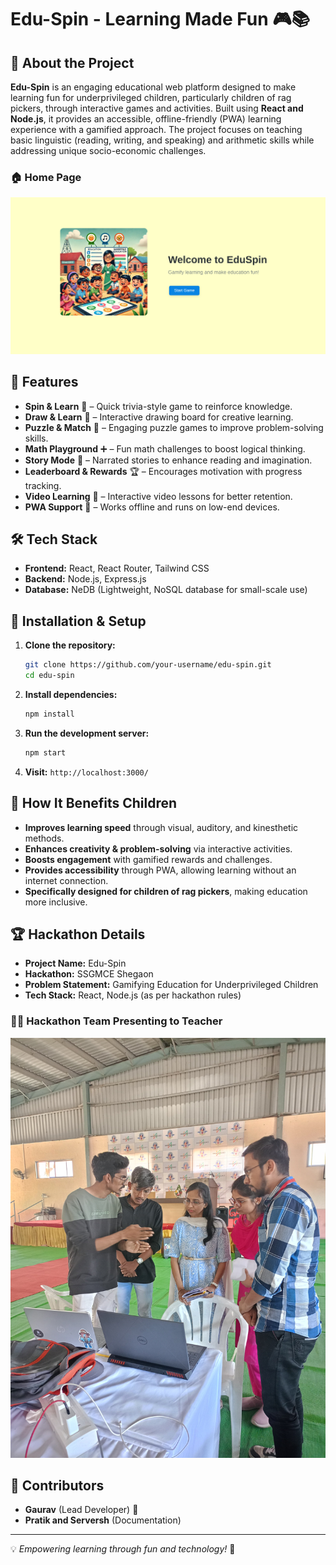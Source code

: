 # Edu-Spin - Learning Made Fun 🎮📚

## 📌 About the Project
**Edu-Spin** is an engaging educational web platform designed to make learning fun for underprivileged children, particularly children of rag pickers, through interactive games and activities. Built using **React and Node.js**, it provides an accessible, offline-friendly (PWA) learning experience with a gamified approach. The project focuses on teaching basic linguistic (reading, writing, and speaking) and arithmetic skills while addressing unique socio-economic challenges.

### 🏠 Home Page
![Edu-Spin Home Page](/Images/home.png)

## 🚀 Features
- **Spin & Learn** 🎡 – Quick trivia-style game to reinforce knowledge.
- **Draw & Learn** 🎨 – Interactive drawing board for creative learning.
- **Puzzle & Match** 🧩 – Engaging puzzle games to improve problem-solving skills.
- **Math Playground** ➕ – Fun math challenges to boost logical thinking.
- **Story Mode** 📖 – Narrated stories to enhance reading and imagination.
- **Leaderboard & Rewards** 🏆 – Encourages motivation with progress tracking.
- **Video Learning** 🎥 – Interactive video lessons for better retention.
- **PWA Support** 📲 – Works offline and runs on low-end devices.

## 🛠️ Tech Stack
- **Frontend:** React, React Router, Tailwind CSS
- **Backend:** Node.js, Express.js
- **Database:** NeDB (Lightweight, NoSQL database for small-scale use)

## 🔧 Installation & Setup
1. **Clone the repository:**
   ```sh
   git clone https://github.com/your-username/edu-spin.git
   cd edu-spin
   ```
2. **Install dependencies:**
   ```sh
   npm install
   ```
3. **Run the development server:**
   ```sh
   npm start
   ```
4. **Visit:** `http://localhost:3000/`

## 🎯 How It Benefits Children
- **Improves learning speed** through visual, auditory, and kinesthetic methods.
- **Enhances creativity & problem-solving** via interactive activities.
- **Boosts engagement** with gamified rewards and challenges.
- **Provides accessibility** through PWA, allowing learning without an internet connection.
- **Specifically designed for children of rag pickers**, making education more inclusive.

## 🏆 Hackathon Details
- **Project Name:** Edu-Spin
- **Hackathon:** SSGMCE Shegaon
- **Problem Statement:** Gamifying Education for Underprivileged Children
- **Tech Stack:** React, Node.js (as per hackathon rules)

### 👨‍🏫 Hackathon Team Presenting to Teacher
![Hackathon Team](/Images/hackathon.jpeg)

## 🤝 Contributors
- **Gaurav** (Lead Developer) 🚀
- **Pratik and Serversh** (Documentation)


---
💡 *Empowering learning through fun and technology!* 🌟
